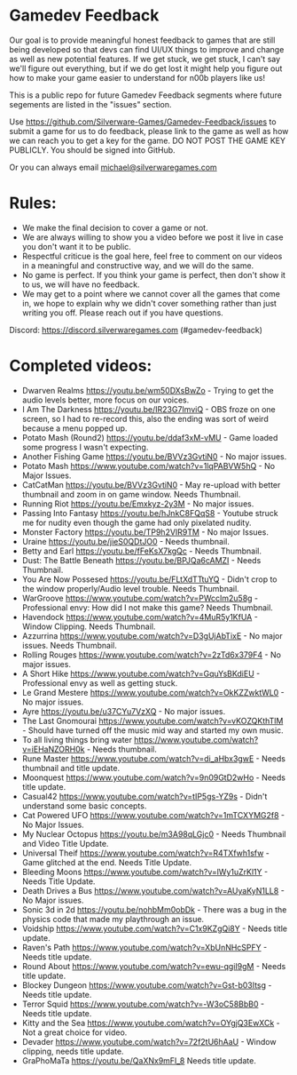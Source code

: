 # Gamedev Feedback
Our goal is to provide meaningful honest feedback to games that are still being developed so that devs can find UI/UX things to improve and change as well as new potential features. If we get stuck, we get stuck, I can't say we'll figure out everything, but if we do get lost it might help you figure out how to make your game easier to understand for n00b players like us!

This is a public repo for future Gamedev Feedback segments where future segements are listed in the "issues" section.

Use https://github.com/Silverware-Games/Gamedev-Feedback/issues to submit a game for us to do feedback, please link to the game as well as how we can reach you to get a key for the game. DO NOT POST THE GAME KEY PUBLICLY. You should be signed into GitHub. 

Or you can always email michael@silverwaregames.com 

# Rules:

* We make the final decision to cover a game or not.
* We are always willing to show you a video before we post it live in case you don't want it to be public.
* Respectful criticue is the goal here, feel free to comment on our videos in a meaningful and constructive way, and we will do the same.
* No game is perfect. If you think your game is perfect, then don't show it to us, we will have no feedback.
* We may get to a point where we cannot cover all the games that come in, we hope to explain why we didn't cover something rather than just writing you off. Please reach out if you have questions.

Discord: https://discord.silverwaregames.com (#gamedev-feedback)

# Completed videos:

* Dwarven Realms https://youtu.be/wm50DXsBwZo - Trying to get the audio levels better, more focus on our voices.
* I Am The Darkness https://youtu.be/IR23G7ImviQ - OBS froze on one screen, so I had to re-record this, also the ending was sort of weird because a menu popped up.
* Potato Mash (Round2) https://youtu.be/ddaf3xM-vMU - Game loaded some progress I wasn't expecting.
* Another Fishing Game https://youtu.be/BVVz3GvtiN0 - No major issues.
* Potato Mash https://www.youtube.com/watch?v=1lqPABVW5hQ - No Major Issues.
* CatCatMan https://youtu.be/BVVz3GvtiN0 - May re-upload with better thumbnail and zoom in on game window. Needs Thumbnail.
* Running Riot https://youtu.be/Emxkyz-2y3M - No major issues.
* Passing Into Fantasy https://youtu.be/hJnkC8FQqS8 - Youtube struck me for nudity even though the game had only pixelated nudity.
* Monster Factory https://youtu.be/TP9h2VIR9TM - No major Issues.
* Uraine https://youtu.be/jieS0QDtJO0 - Needs thumbnail.
* Betty and Earl https://youtu.be/fFeKsX7kgQc - Needs Thumbnail.
* Dust: The Battle Beneath https://youtu.be/BPJQa6cAMZI - Needs Thumbnail.
* You Are Now Possesed https://youtu.be/FLtXdTTtuYQ - Didn't crop to the window properly/Audio level trouble. Needs Thumbnail.
* WarGroove https://www.youtube.com/watch?v=PWccIm2u58g - Professional envy: How did I not make this game? Needs Thumbnail.
* Havendock https://www.youtube.com/watch?v=4MuR5y1KfUA - Window Clipping. Needs Thumbnail.
* Azzurrina https://www.youtube.com/watch?v=D3gUjAbTixE - No major issues. Needs Thumbnail.
* Rolling Rouges https://www.youtube.com/watch?v=2zTd6x379F4 - No major issues.
* A Short Hike https://www.youtube.com/watch?v=GquYsBKdiEU - Professional envy as well as getting stuck.
* Le Grand Mestere https://www.youtube.com/watch?v=OkKZZwktWL0 - No major issues.
* Ayre https://youtu.be/u37CYu7VzXQ - No major issues.
* The Last Gnomourai https://www.youtube.com/watch?v=vKOZQKthTlM - Should have turned off the music mid way and started my own music.
* To all living things bring water https://www.youtube.com/watch?v=iEHaNZORH0k - Needs thumbnail.
* Rune Master https://www.youtube.com/watch?v=di_aHbx3gwE - Needs thumbnail and title update.
* Moonquest https://www.youtube.com/watch?v=9n09GtD2wHo - Needs title update.
* Casual42 https://www.youtube.com/watch?v=tIP5gs-YZ9s - Didn't understand some basic concepts.
* Cat Powered UFO https://www.youtube.com/watch?v=1mTCXYMG2f8 - No Major Issues.
* My Nuclear Octopus https://youtu.be/m3A98qLGjc0 - Needs Thumbnail and Video Title Update.
* Universal Theif https://www.youtube.com/watch?v=R4TXfwh1sfw - Game glitched at the end. Needs Title Update.
* Bleeding Moons https://www.youtube.com/watch?v=lWy1uZrKl1Y - Needs Title Update.
* Death Drives a Bus https://www.youtube.com/watch?v=AUyaKyN1LL8 - No Major issues.
* Sonic 3d in 2d https://youtu.be/nohbMm0obDk - There was a bug in the physics code that made my playthrough an issue.
* Voidship https://www.youtube.com/watch?v=C1x9KZgQi8Y - Needs title update.
* Raven's Path https://www.youtube.com/watch?v=XbUnNHcSPFY - Needs title update.
* Round About https://www.youtube.com/watch?v=ewu-qgiI9gM - Needs title update.
* Blockey Dungeon https://www.youtube.com/watch?v=Gst-b03Itsg - Needs title update.
* Terror Squid https://www.youtube.com/watch?v=-W3oC58BbB0 - Needs title update.
* Kitty and the Sea https://www.youtube.com/watch?v=OYgjQ3EwXCk - Not a great choice for video.
* Devader https://www.youtube.com/watch?v=72f2tU6hAaU - Window clipping, needs title update.
* GraPhoMaTa https://youtu.be/QaXNx9mFI_8 Needs title update.
